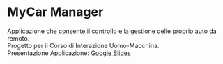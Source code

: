 # MyCar Manager
Applicazione che consente il controllo e la gestione delle proprio auto da remoto.</br>
Progetto per il Corso di Interazione Uomo-Macchina.</br>
Presentazione Applicazione: [Google Slides]([https://docs.google.com/document/d/1W9uylOXD430T8e4d1jhUrBblL6N_7K7lAHzS_RYtAU0/edit](https://docs.google.com/presentation/d/10xyPsGFwrEqSUhTK3ZVS6w6kXFLO7grUbndTGR5f-GA/edit?usp=sharing)https://docs.google.com/presentation/d/10xyPsGFwrEqSUhTK3ZVS6w6kXFLO7grUbndTGR5f-GA/edit?usp=sharing)
